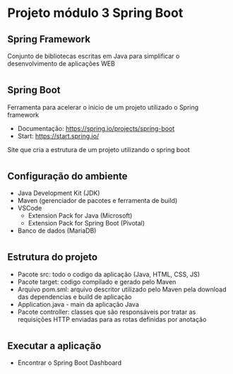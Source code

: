  # Projeto módulo 3 Spring Boot

 ## Spring Framework
 
 Conjunto de bibliotecas escritas em Java para simplificar o desenvolvimento de aplicações WEB
#
 ## Spring Boot 
 Ferramenta para acelerar o inicio de um projeto utilizado o Spring framework
 - Documentação: https://spring.io/projects/spring-boot
 - Start: https://start.spring.io/

Site que cria a estrutura de um projeto utilizando o spring boot

#
## Configuração do ambiente
- Java Development Kit (JDK)
- Maven (gerenciador de pacotes e ferramenta de build)
- VSCode
    - Extension Pack for Java (Microsoft)
    - Extension Pack for Spring Boot (Pivotal)
- Banco de dados (MariaDB)

# 
## Estrutura do projeto
- Pacote src: todo o codigo da aplicação (Java, HTML, CSS, JS)
- Pacote target: codigo compilado e gerado pelo Maven
- Arquivo pom.sml: arquivo descritor utilizado pelo Maven pela download das dependencias e build de aplicação
- <nomedoprojeto> Application.java - main da aplicação Java
- Pacote controller: classes que são responsáveis por tratar as requisições HTTP enviadas para as rotas definidas por anotação

#
## Executar a aplicação
- Encontrar o Spring Boot Dashboard